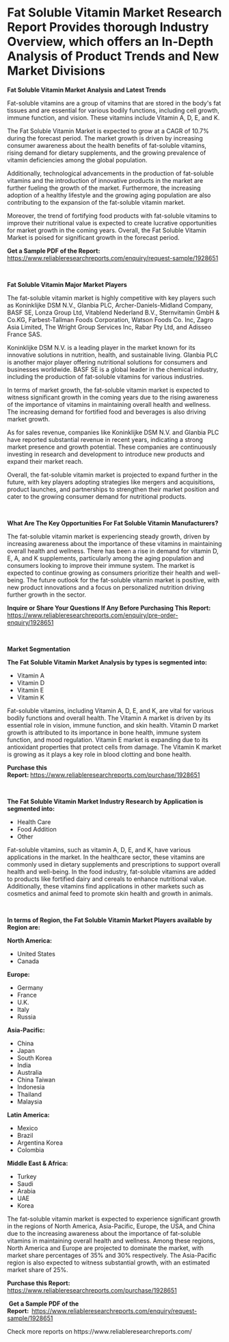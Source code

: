 <p><h1>Fat Soluble Vitamin Market Research Report Provides thorough Industry Overview, which offers an In-Depth Analysis of Product Trends and New Market Divisions</h1></p><p><strong>Fat Soluble Vitamin Market Analysis and Latest Trends</strong></p>
<p><p>Fat-soluble vitamins are a group of vitamins that are stored in the body's fat tissues and are essential for various bodily functions, including cell growth, immune function, and vision. These vitamins include Vitamin A, D, E, and K.</p><p>The Fat Soluble Vitamin Market is expected to grow at a CAGR of 10.7% during the forecast period. The market growth is driven by increasing consumer awareness about the health benefits of fat-soluble vitamins, rising demand for dietary supplements, and the growing prevalence of vitamin deficiencies among the global population.</p><p>Additionally, technological advancements in the production of fat-soluble vitamins and the introduction of innovative products in the market are further fueling the growth of the market. Furthermore, the increasing adoption of a healthy lifestyle and the growing aging population are also contributing to the expansion of the fat-soluble vitamin market.</p><p>Moreover, the trend of fortifying food products with fat-soluble vitamins to improve their nutritional value is expected to create lucrative opportunities for market growth in the coming years. Overall, the Fat Soluble Vitamin Market is poised for significant growth in the forecast period.</p></p>
<p><strong>Get a Sample PDF of the Report:&nbsp;</strong> <a href="https://www.reliableresearchreports.com/enquiry/request-sample/1928651">https://www.reliableresearchreports.com/enquiry/request-sample/1928651</a></p>
<p>&nbsp;</p>
<p><strong>Fat Soluble Vitamin Major Market Players</strong></p>
<p><p>The fat-soluble vitamin market is highly competitive with key players such as Koninklijke DSM N.V., Glanbia PLC, Archer-Daniels-Midland Company, BASF SE, Lonza Group Ltd, Vitablend Nederland B.V., Sternvitamin GmbH & Co.KG, Farbest-Tallman Foods Corporation, Watson Foods Co. Inc, Zagro Asia Limited, The Wright Group Services Inc, Rabar Pty Ltd, and Adisseo France SAS.</p><p>Koninklijke DSM N.V. is a leading player in the market known for its innovative solutions in nutrition, health, and sustainable living. Glanbia PLC is another major player offering nutritional solutions for consumers and businesses worldwide. BASF SE is a global leader in the chemical industry, including the production of fat-soluble vitamins for various industries.</p><p>In terms of market growth, the fat-soluble vitamin market is expected to witness significant growth in the coming years due to the rising awareness of the importance of vitamins in maintaining overall health and wellness. The increasing demand for fortified food and beverages is also driving market growth.</p><p>As for sales revenue, companies like Koninklijke DSM N.V. and Glanbia PLC have reported substantial revenue in recent years, indicating a strong market presence and growth potential. These companies are continuously investing in research and development to introduce new products and expand their market reach.</p><p>Overall, the fat-soluble vitamin market is projected to expand further in the future, with key players adopting strategies like mergers and acquisitions, product launches, and partnerships to strengthen their market position and cater to the growing consumer demand for nutritional products.</p></p>
<p>&nbsp;</p>
<p><strong>What Are The Key Opportunities For Fat Soluble Vitamin Manufacturers?</strong></p>
<p><p>The fat-soluble vitamin market is experiencing steady growth, driven by increasing awareness about the importance of these vitamins in maintaining overall health and wellness. There has been a rise in demand for vitamin D, E, A, and K supplements, particularly among the aging population and consumers looking to improve their immune system. The market is expected to continue growing as consumers prioritize their health and well-being. The future outlook for the fat-soluble vitamin market is positive, with new product innovations and a focus on personalized nutrition driving further growth in the sector.</p></p>
<p><strong>Inquire or Share Your Questions If Any Before Purchasing This Report:</strong> <a href="https://www.reliableresearchreports.com/enquiry/pre-order-enquiry/1928651">https://www.reliableresearchreports.com/enquiry/pre-order-enquiry/1928651</a></p>
<p>&nbsp;</p>
<p><strong>Market Segmentation</strong></p>
<p><strong>The Fat Soluble Vitamin Market Analysis by types is segmented into:</strong></p>
<p><ul><li>Vitamin A</li><li>Vitamin D</li><li>Vitamin E</li><li>Vitamin K</li></ul></p>
<p><p>Fat-soluble vitamins, including Vitamin A, D, E, and K, are vital for various bodily functions and overall health. The Vitamin A market is driven by its essential role in vision, immune function, and skin health. Vitamin D market growth is attributed to its importance in bone health, immune system function, and mood regulation. Vitamin E market is expanding due to its antioxidant properties that protect cells from damage. The Vitamin K market is growing as it plays a key role in blood clotting and bone health.</p></p>
<p><strong>Purchase this Report:&nbsp;</strong><a href="https://www.reliableresearchreports.com/purchase/1928651">https://www.reliableresearchreports.com/purchase/1928651</a></p>
<p>&nbsp;</p>
<p><strong>The Fat Soluble Vitamin Market Industry Research by Application is segmented into:</strong></p>
<p><ul><li>Health Care</li><li>Food Addition</li><li>Other</li></ul></p>
<p><p>Fat-soluble vitamins, such as vitamin A, D, E, and K, have various applications in the market. In the healthcare sector, these vitamins are commonly used in dietary supplements and prescriptions to support overall health and well-being. In the food industry, fat-soluble vitamins are added to products like fortified dairy and cereals to enhance nutritional value. Additionally, these vitamins find applications in other markets such as cosmetics and animal feed to promote skin health and growth in animals.</p></p>
<p>&nbsp;</p>
<p><strong>In terms of Region, the Fat Soluble Vitamin Market Players available by Region are:</strong></p>
<p>
    <p> <strong> North America: </strong>
        <ul>
            <li>United States</li>
            <li>Canada</li>
        </ul>
        </p> 
    <p> <strong> Europe: </strong>
        <ul>
            <li>Germany</li>
            <li>France</li>
            <li>U.K.</li>
            <li>Italy</li>
            <li>Russia</li>
        </ul>
        </p> 
    <p> <strong> Asia-Pacific: </strong>
        <ul>
            <li>China</li>
            <li>Japan</li>
            <li>South Korea</li>
            <li>India</li>
            <li>Australia</li>
            <li>China Taiwan</li>
            <li>Indonesia</li>
            <li>Thailand</li>
            <li>Malaysia</li>
        </ul>
        </p> 
    <p> <strong> Latin America: </strong>
        <ul>
            <li>Mexico</li>
            <li>Brazil</li>
            <li>Argentina Korea</li>
            <li>Colombia</li>
        </ul>
        </p> 
    <p> <strong> Middle East & Africa: </strong>
        <ul>
            <li>Turkey</li>
            <li>Saudi</li>
            <li>Arabia</li>
            <li>UAE</li>
            <li>Korea</li>
        </ul>
    </p>
    </p>
<p><p>The fat-soluble vitamin market is expected to experience significant growth in the regions of North America, Asia-Pacific, Europe, the USA, and China due to the increasing awareness about the importance of fat-soluble vitamins in maintaining overall health and wellness. Among these regions, North America and Europe are projected to dominate the market, with market share percentages of 35% and 30% respectively. The Asia-Pacific region is also expected to witness substantial growth, with an estimated market share of 25%.</p></p>
<p><strong>Purchase this Report: </strong><a href="https://www.reliableresearchreports.com/purchase/1928651">https://www.reliableresearchreports.com/purchase/1928651</a></p>
<p>&nbsp;<strong>Get a Sample PDF of the Report:&nbsp;&nbsp;</strong><a href="https://www.reliableresearchreports.com/enquiry/request-sample/1928651">https://www.reliableresearchreports.com/enquiry/request-sample/1928651</a></p>
<p><strong></strong></p>
<p>Check more reports on https://www.reliableresearchreports.com/</p>
